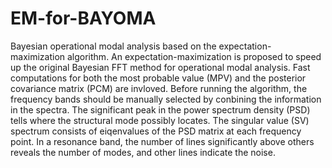 # EM-for-BAYOMA
Bayesian operational modal analysis based on the expectation-maximization algorithm.
An expectation-maximization is proposed to speed up the original Bayesian FFT method for operational modal analysis.
Fast computations for both the most probable value (MPV) and the posterior covariance matrix (PCM) are invloved.
Before running the algorithm, the frequency bands should be manually selected by conbining the information in the spectra.
The significant peak in the power spectrum density (PSD) tells where the structural mode possibly locates.
The singular value (SV) spectrum consists of eiqenvalues of the PSD matrix at each frequency point.
In a resonance band, the number of lines significantly above others reveals the number of modes, and other lines indicate the noise.
